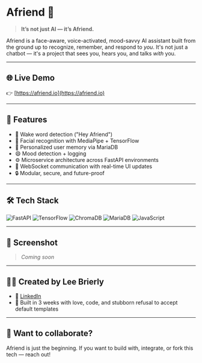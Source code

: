 # Afriend 🤖

> **It’s not just AI — it’s Afriend.**

Afriend is a face-aware, voice-activated, mood-savvy AI assistant built from the ground up to recognize, remember, and respond to *you*. It's not just a chatbot — it's a project that sees you, hears you, and talks *with* you.

---

## 🌐 Live Demo
👉 [https://afriend.io](https://afriend.io)

---

## 🚀 Features
- 🎤 Wake word detection ("Hey Afriend")
- 📸 Facial recognition with MediaPipe + TensorFlow
- 🧠 Personalized user memory via MariaDB
- 😄 Mood detection + logging
- ⚙️ Microservice architecture across FastAPI environments
- 🔁 WebSocket communication with real-time UI updates
- 🔒 Modular, secure, and future-proof

---

## 🛠 Tech Stack
![FastAPI](https://img.shields.io/badge/FastAPI-005571?style=flat&logo=fastapi&logoColor=white)
![TensorFlow](https://img.shields.io/badge/TensorFlow-FF6F00?style=flat&logo=tensorflow&logoColor=white)
![ChromaDB](https://img.shields.io/badge/ChromaDB-purple?style=flat)
![MariaDB](https://img.shields.io/badge/MariaDB-003545?style=flat&logo=mariadb&logoColor=white)
![JavaScript](https://img.shields.io/badge/Frontend-JavaScript-yellow?style=flat&logo=javascript)

---

## 📸 Screenshot
> _Coming soon_

---

## 🧑‍💻 Created by Lee Brierly
- 🔗 [LinkedIn](https://www.linkedin.com/in/lee-brierly)
- 🧠 Built in 3 weeks with love, code, and stubborn refusal to accept default templates

---

## 🤝 Want to collaborate?
Afriend is just the beginning. If you want to build with, integrate, or fork this tech — reach out!
